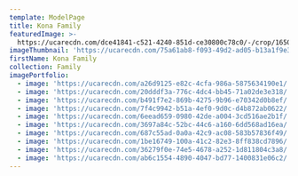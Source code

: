 ```yaml
---
template: ModelPage
title: Kona Family
featuredImage: >-
  https://ucarecdn.com/dce41841-c521-4240-851d-ce30800c78c0/-/crop/1650x921/0,0/-/preview/
imageThumbnail: 'https://ucarecdn.com/75a61ab8-f093-49d2-ad05-b13a1f9e34b3/'
firstName: Kona Family
collection: Family
imagePortfolio:
  - image: 'https://ucarecdn.com/a26d9125-e82c-4cfa-986a-5875634190e1/'
  - image: 'https://ucarecdn.com/20dddf3a-776c-4dc4-bb45-71a02de3e318/'
  - image: 'https://ucarecdn.com/b491f7e2-869b-4275-9b96-e70342d0b8ef/'
  - image: 'https://ucarecdn.com/7f4c9942-b51a-4ef0-9d0c-d4b872ab0622/'
  - image: 'https://ucarecdn.com/6eead659-0980-42de-a004-3cd516ae2b1f/'
  - image: 'https://ucarecdn.com/3697a84c-52bc-44c6-a160-6dd568ad16ea/'
  - image: 'https://ucarecdn.com/687c55ad-0a0a-42c9-ac08-583b57836f49/'
  - image: 'https://ucarecdn.com/1be16749-100a-41c2-82e3-8ff838cd7896/'
  - image: 'https://ucarecdn.com/36279f0e-74e5-4678-a252-1d811804c3a8/'
  - image: 'https://ucarecdn.com/ab6c1554-4890-4047-bd77-1400831e06c2/'
---
```


